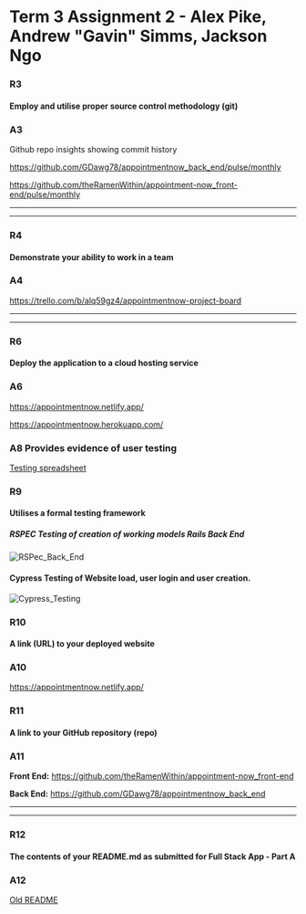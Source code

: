 # Term 3 Assignment 2 - Alex Pike, Andrew "Gavin" Simms, Jackson Ngo

### R3

#### Employ and utilise proper source control methodology (git)

### A3

Github repo insights showing commit history

https://github.com/GDawg78/appointmentnow_back_end/pulse/monthly

https://github.com/theRamenWithin/appointment-now_front-end/pulse/monthly

---
---

### R4

#### Demonstrate your ability to work in a team

### A4

https://trello.com/b/alq59gz4/appointmentnow-project-board

---
---

### R6

#### Deploy the application to a cloud hosting service

### A6

https://appointmentnow.netlify.app/

https://appointmentnow.herokuapp.com/


### A8 Provides evidence of user testing

[Testing spreadsheet](./docs/testing.xlsx)

### R9

#### Utilises a formal testing framework

##### RSPEC Testing of creation of working models Rails Back End

![RSPec_Back_End](docs/backend_rpec_model_creation.gif)

#### Cypress Testing of Website load, user login and user creation.

![Cypress_Testing](docs/backend_cypress_tests.gif)

### R10

#### A link (URL) to your deployed website

### A10

https://appointmentnow.netlify.app/

### R11

#### A link to your GitHub repository (repo)

### A11

**Front End:**
https://github.com/theRamenWithin/appointment-now_front-end

**Back End:**
https://github.com/GDawg78/appointmentnow_back_end

---
---

### R12

#### The contents of your README.md as submitted for Full Stack App - Part A

### A12

[Old README](./docs/README.md)